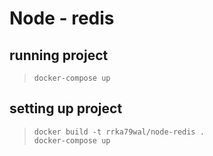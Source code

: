 # Node - redis


## running project
> `docker-compose up`


## setting up project
> `docker build -t rrka79wal/node-redis .`  
> `docker-compose up`  
